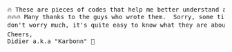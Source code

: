 <pre>🔥 These are pieces of codes that help me better understand and work with Python...
🔥🔥🔥 Many thanks to the guys who wrote them.  Sorry, some titles are in French... 
don't worry much, it's quite easy to know what they are about. I hope they'll help you too 👍 🤓
Cheers,
Didier a.k.a "Karbonn" 🍒
</pre>